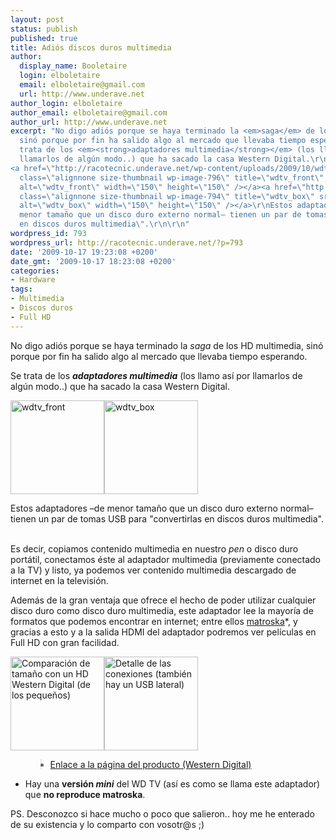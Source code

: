 ```yaml
---
layout: post
status: publish
published: true
title: Adiós discos duros multimedia
author:
  display_name: Booletaire
  login: elboletaire
  email: elboletaire@gmail.com
  url: http://www.underave.net
author_login: elboletaire
author_email: elboletaire@gmail.com
author_url: http://www.underave.net
excerpt: "No digo adiós porque se haya terminado la <em>saga</em> de los HD multimedia,
  sinó porque por fin ha salido algo al mercado que llevaba tiempo esperando.\r\n\r\nSe
  trata de los <em><strong>adaptadores multimedia</strong></em> (los llamo así por
  llamarlos de algún modo..) que ha sacado la casa Western Digital.\r\n
<a href=\"http://racotecnic.underave.net/wp-content/uploads/2009/10/wdtv_front.jpg\"><img
  class=\"alignnone size-thumbnail wp-image-796\" title=\"wdtv_front\" src=\"http://racotecnic.underave.net/wp-content/uploads/2009/10/wdtv_front-150x150.jpg\"
  alt=\"wdtv_front\" width=\"150\" height=\"150\" /></a><a href=\"http://racotecnic.underave.net/wp-content/uploads/2009/10/wdtv_box.jpg\"><img
  class=\"alignnone size-thumbnail wp-image-794\" title=\"wdtv_box\" src=\"http://racotecnic.underave.net/wp-content/uploads/2009/10/wdtv_box-150x150.jpg\"
  alt=\"wdtv_box\" width=\"150\" height=\"150\" /></a>\r\nEstos adaptadores –de
  menor tamaño que un disco duro externo normal– tienen un par de tomas USB para \"convertirlas
  en discos duros multimedia\".\r\n\r\n"
wordpress_id: 793
wordpress_url: http://racotecnic.underave.net/?p=793
date: '2009-10-17 19:23:08 +0200'
date_gmt: '2009-10-17 18:23:08 +0200'
categories:
- Hardware
tags:
- Multimedia
- Discos duros
- Full HD
---
```


No digo adiós porque se haya terminado la <em>saga</em> de los HD multimedia, sinó porque por fin ha salido algo al mercado que llevaba tiempo esperando.

Se trata de los <em><strong>adaptadores multimedia</strong></em> (los llamo así por llamarlos de algún modo..) que ha sacado la casa Western Digital.

<a href="http://racotecnic.underave.net/wp-content/uploads/2009/10/wdtv_front.jpg"><img class="alignnone size-thumbnail wp-image-796" title="wdtv_front" src="http://racotecnic.underave.net/wp-content/uploads/2009/10/wdtv_front-150x150.jpg" alt="wdtv_front" width="150" height="150" /></a><a href="http://racotecnic.underave.net/wp-content/uploads/2009/10/wdtv_box.jpg"><img class="alignnone size-thumbnail wp-image-794" title="wdtv_box" src="http://racotecnic.underave.net/wp-content/uploads/2009/10/wdtv_box-150x150.jpg" alt="wdtv_box" width="150" height="150" /></a>

Estos adaptadores –de menor tamaño que un disco duro externo normal– tienen un par de tomas USB para "convertirlas en discos duros multimedia".

<a id="more"></a><a id="more-793"></a><br />
Es decir, copiamos contenido multimedia en nuestro <em>pen</em> o disco duro portátil, conectamos éste al adaptador multimedia (previamente conectado a la TV) y listo, ya podemos ver contenido multimedia descargado de internet en la televisión.

Además de la gran ventaja que ofrece el hecho de poder utilizar cualquier disco duro como disco duro multimedia, este adaptador lee la mayoría de formatos que podemos encontrar en internet; entre ellos <a rel="nofollow" href="http://es.wikipedia.org/wiki/Matroska" target="_blank">matroska</a>*, y gracias a esto y a la salida HDMI del adaptador podremos ver películas en Full HD con gran facilidad.

<a href="http://racotecnic.underave.net/wp-content/uploads/2009/10/wdtv_compare.jpg"><img class="size-thumbnail wp-image-795" title="wdtv_compare" src="http://racotecnic.underave.net/wp-content/uploads/2009/10/wdtv_compare-150x150.jpg" alt="Comparación de tamaño con un HD Western Digital (de los pequeños)" width="150" height="150" /></a><a href="http://racotecnic.underave.net/wp-content/uploads/2009/10/wdtv_rear.jpg"><img class="size-thumbnail wp-image-797" title="wdtv_rear" src="http://racotecnic.underave.net/wp-content/uploads/2009/10/wdtv_rear-150x150.jpg" alt="Detalle de las conexiones (también hay un USB lateral)" width="150" height="150" /></a>

<ul>
<blockquote>
<li><a rel="nofollow" href="http://www.wdc.com/en/products/products.asp?driveid=572" target="_blank">Enlace a la página del producto (Western Digital)</a></li>
</blockquote>
</ul>

* Hay una <strong>versión <em>mini</em></strong> del WD TV (así es como se llama este adaptador) que <strong>no reproduce matroska</strong>.

PS. Desconozco si hace mucho o poco que salieron.. hoy me he enterado de su existencia y lo comparto con vosotr@s ;)
